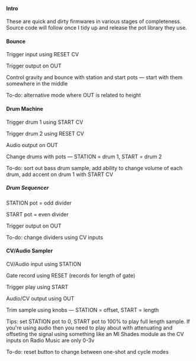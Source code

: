 #### Intro

These are quick and dirty firmwares in various stages of completeness. Source code will follow once I tidy up and release the pot library they use.

#### Bounce
Trigger input using RESET CV

Trigger output on OUT

Control gravity and bounce with station and start pots — start with them somewhere in the middle

To-do: alternative mode where OUT is related to height



#### Drum Machine

Trigger drum 1 using START CV

Trigger drum 2 using RESET CV

Audio output on OUT

Change drums with pots — STATION = drum 1, START = drum 2

To-do: sort out bass drum sample, add ability to change volume of each drum, add accent on drum 1 with START CV



##### Drum Sequencer

STATION pot = odd divider

START pot = even divider

Trigger output on OUT

To-do: change dividers using CV inputs



#### CV/Audio Sampler

CV/Audio input using STATION

Gate record using RESET (records for length of gate)

Trigger play using START

Audio/CV output using OUT

Trim sample using knobs — STATION = offset, START = length

Tips: set STATION pot to 0, START pot to 100% to play full length sample. If you're using audio then you need to play about with attenuating and offseting the signal using something like an MI Shades module as the CV inputs on Radio Music are only 0-3v

To-do: reset button to change between one-shot and cycle modes
